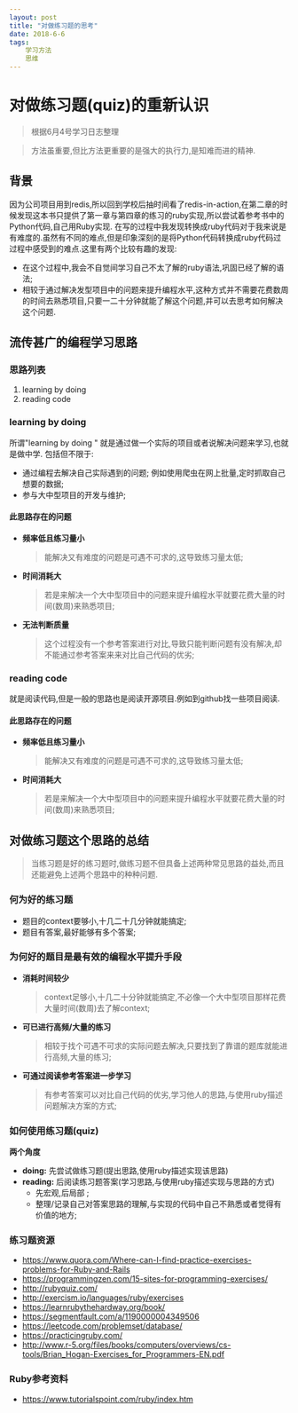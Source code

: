 ```yaml
---
layout: post
title: "对做练习题的思考"
date: 2018-6-6
tags:
    学习方法
    思维
--- 
```



# 对做练习题(quiz)的重新认识

> 根据6月4号学习日志整理

> 方法虽重要,但比方法更重要的是强大的执行力,是知难而进的精神.

## 背景

因为公司项目用到redis,所以回到学校后抽时间看了redis-in-action,在第二章的时候发现这本书只提供了第一章与第四章的练习的ruby实现,所以尝试着参考书中的Python代码,自己用Ruby实现. 
在写的过程中我发现转换成ruby代码对于我来说是有难度的.虽然有不同的难点,但是印象深刻的是将Python代码转换成ruby代码过过程中感受到的难点.这里有两个比较有趣的发现:

* 在这个过程中,我会不自觉间学习自己不太了解的ruby语法,巩固已经了解的语法;
* 相较于通过解决发型项目中的问题来提升编程水平,这种方式并不需要花费数周的时间去熟悉项目,只要一二十分钟就能了解这个问题,并可以去思考如何解决这个问题.

## 流传甚广的编程学习思路
###  思路列表
1. learning by doing
2. reading code

###  learning by doing
所谓"learning  by doing " 就是通过做一个实际的项目或者说解决问题来学习,也就是做中学. 包括但不限于: 

* 通过编程去解决自己实际遇到的问题; 例如使用爬虫在网上批量,定时抓取自己想要的数据;    
* 参与大中型项目的开发与维护;

#### 此思路存在的问题
* **频率低且练习量小**

    > 能解决又有难度的问题是可遇不可求的,这导致练习量太低;
* **时间消耗大**

    > 若是来解决一个大中型项目中的问题来提升编程水平就要花费大量的时间(数周)来熟悉项目;
* **无法判断质量**

    > 这个过程没有一个参考答案进行对比,导致只能判断问题有没有解决,却不能通过参考答案来来对比自己代码的优劣;

### reading code
就是阅读代码,但是一般的思路也是阅读开源项目.例如到github找一些项目阅读.

####  此思路存在的问题
* **频率低且练习量小**

    > 能解决又有难度的问题是可遇不可求的,这导致练习量太低;
* **时间消耗大**

    > 若是来解决一个大中型项目中的问题来提升编程水平就要花费大量的时间(数周)来熟悉项目;


## 对做练习题这个思路的总结

> 当练习题是好的练习题时,做练习题不但具备上述两种常见思路的益处,而且还能避免上述两个思路中的种种问题.

### 何为好的练习题
* 题目的context要够小,十几二十几分钟就能搞定;
* 题目有答案,最好能够有多个答案;

### 为何好的题目是最有效的编程水平提升手段

* **消耗时间较少**
    > context足够小,十几二十分钟就能搞定,不必像一个大中型项目那样花费大量时间(数周)去了解context;
* **可已进行高频/大量的练习**
    > 相较于找个可遇不可求的实际问题去解决,只要找到了靠谱的题库就能进行高频,大量的练习;
* **可通过阅读参考答案进一步学习**
    > 有参考答案可以对比自己代码的优劣,学习他人的思路,与使用ruby描述问题解决方案的方式;

### 如何使用练习题(quiz)

**两个角度**
* **doing:** 先尝试做练习题(提出思路,使用ruby描述实现该思路)
* **reading:** 后阅读练习题答案(学习思路,与使用ruby描述实现与思路的方式)
  * 先宏观,后局部 ;
  * 整理/记录自己对答案思路的理解,与实现的代码中自己不熟悉或者觉得有价值的地方;
  
### 练习题资源
* https://www.quora.com/Where-can-I-find-practice-exercises-problems-for-Ruby-and-Rails
* https://programmingzen.com/15-sites-for-programming-exercises/
* http://rubyquiz.com/
* http://exercism.io/languages/ruby/exercises
* https://learnrubythehardway.org/book/
* https://segmentfault.com/a/1190000004349506
* https://leetcode.com/problemset/database/
* https://practicingruby.com/
* http://www.r-5.org/files/books/computers/overviews/cs-tools/Brian_Hogan-Exercises_for_Programmers-EN.pdf

### Ruby参考资料
* https://www.tutorialspoint.com/ruby/index.htm

